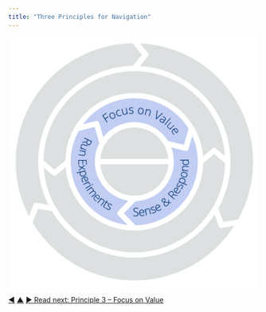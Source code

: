 ```yaml
---
title: "Three Principles for Navigation"
---
```




![Three Principles for Navigation: Focus on Value | Sense & Respond | Run Experiments](img/csf/csf-light-navigation.png)


<div class="bottom-nav">
<a href="develop-strategy.html" title="Back to: Principle 2 – Develop Strategy">◀</a> <a href="csf.html" title="Up: A Common Sense Framework for Organizations and Teams">▲</a> <a href="focus-on-value.html" title="">▶ Read next: Principle 3 – Focus on Value</a>
</div>


<script type="text/javascript">
Mousetrap.bind('g n', function() {
    window.location.href = 'focus-on-value.html';
    return false;
});
</script>

